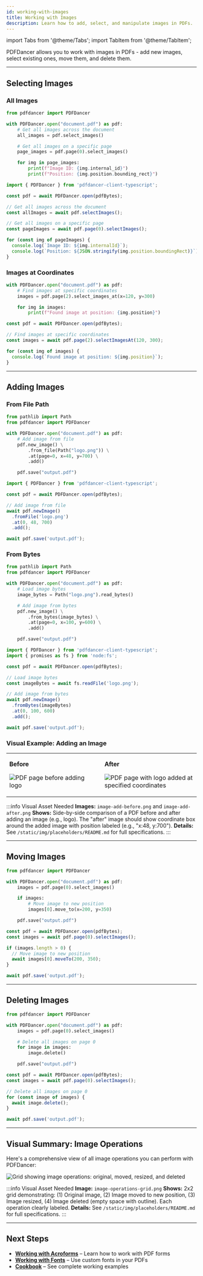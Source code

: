 ```yaml
---
id: working-with-images
title: Working with Images
description: Learn how to add, select, and manipulate images in PDFs.
---
```


import Tabs from '@theme/Tabs';
import TabItem from '@theme/TabItem';

PDFDancer allows you to work with images in PDFs - add new images, select existing ones, move them, and delete them.

---

## Selecting Images

### All Images

<Tabs>
  <TabItem value="python" label="Python">

```python
from pdfdancer import PDFDancer

with PDFDancer.open("document.pdf") as pdf:
    # Get all images across the document
    all_images = pdf.select_images()

    # Get all images on a specific page
    page_images = pdf.page(0).select_images()

    for img in page_images:
        print(f"Image ID: {img.internal_id}")
        print(f"Position: {img.position.bounding_rect}")
```

  </TabItem>
  <TabItem value="typescript" label="TypeScript">

```typescript
import { PDFDancer } from 'pdfdancer-client-typescript';

const pdf = await PDFDancer.open(pdfBytes);

// Get all images across the document
const allImages = await pdf.selectImages();

// Get all images on a specific page
const pageImages = await pdf.page(0).selectImages();

for (const img of pageImages) {
  console.log(`Image ID: ${img.internalId}`);
  console.log(`Position: ${JSON.stringify(img.position.boundingRect)}`);
}
```

  </TabItem>
  <TabItem value="java" label="Java">

  </TabItem>
</Tabs>

### Images at Coordinates

<Tabs>
  <TabItem value="python" label="Python">

```python
with PDFDancer.open("document.pdf") as pdf:
    # Find images at specific coordinates
    images = pdf.page(2).select_images_at(x=120, y=300)

    for img in images:
        print(f"Found image at position: {img.position}")
```

  </TabItem>
  <TabItem value="typescript" label="TypeScript">

```typescript
const pdf = await PDFDancer.open(pdfBytes);

// Find images at specific coordinates
const images = await pdf.page(2).selectImagesAt(120, 300);

for (const img of images) {
  console.log(`Found image at position: ${img.position}`);
}
```

  </TabItem>
  <TabItem value="java" label="Java">

  </TabItem>
</Tabs>

---

## Adding Images

### From File Path

<Tabs>
  <TabItem value="python" label="Python">

```python
from pathlib import Path
from pdfdancer import PDFDancer

with PDFDancer.open("document.pdf") as pdf:
    # Add image from file
    pdf.new_image() \
        .from_file(Path("logo.png")) \
        .at(page=0, x=48, y=700) \
        .add()

    pdf.save("output.pdf")
```

  </TabItem>
  <TabItem value="typescript" label="TypeScript">

```typescript
import { PDFDancer } from 'pdfdancer-client-typescript';

const pdf = await PDFDancer.open(pdfBytes);

// Add image from file
await pdf.newImage()
  .fromFile('logo.png')
  .at(0, 48, 700)
  .add();

await pdf.save('output.pdf');
```

  </TabItem>
  <TabItem value="java" label="Java">

  </TabItem>
</Tabs>

### From Bytes

<Tabs>
  <TabItem value="python" label="Python">

```python
from pathlib import Path
from pdfdancer import PDFDancer

with PDFDancer.open("document.pdf") as pdf:
    # Load image bytes
    image_bytes = Path("logo.png").read_bytes()

    # Add image from bytes
    pdf.new_image() \
        .from_bytes(image_bytes) \
        .at(page=0, x=100, y=600) \
        .add()

    pdf.save("output.pdf")
```

  </TabItem>
  <TabItem value="typescript" label="TypeScript">

```typescript
import { PDFDancer } from 'pdfdancer-client-typescript';
import { promises as fs } from 'node:fs';

const pdf = await PDFDancer.open(pdfBytes);

// Load image bytes
const imageBytes = await fs.readFile('logo.png');

// Add image from bytes
await pdf.newImage()
  .fromBytes(imageBytes)
  .at(0, 100, 600)
  .add();

await pdf.save('output.pdf');
```

  </TabItem>
  <TabItem value="java" label="Java">

  </TabItem>
</Tabs>

### Visual Example: Adding an Image

<table>
<tr>
<td width="50%">

**Before**

![PDF page before adding logo](/img/placeholders/image-add-before.png)

</td>
<td width="50%">

**After**

![PDF page with logo added at specified coordinates](/img/placeholders/image-add-after.png)

</td>
</tr>
</table>

:::info Visual Asset Needed
**Images:** `image-add-before.png` and `image-add-after.png`
**Shows:** Side-by-side comparison of a PDF before and after adding an image (e.g., logo). The "after" image should show coordinate box around the added image with position labeled (e.g., "x:48, y:700").
**Details:** See `/static/img/placeholders/README.md` for full specifications.
:::

---

## Moving Images

<Tabs>
  <TabItem value="python" label="Python">

```python
from pdfdancer import PDFDancer

with PDFDancer.open("document.pdf") as pdf:
    images = pdf.page(0).select_images()

    if images:
        # Move image to new position
        images[0].move_to(x=200, y=350)

    pdf.save("output.pdf")
```

  </TabItem>
  <TabItem value="typescript" label="TypeScript">

```typescript
const pdf = await PDFDancer.open(pdfBytes);
const images = await pdf.page(0).selectImages();

if (images.length > 0) {
  // Move image to new position
  await images[0].moveTo(200, 350);
}

await pdf.save('output.pdf');
```

  </TabItem>
  <TabItem value="java" label="Java">

  </TabItem>
</Tabs>

---

## Deleting Images

<Tabs>
  <TabItem value="python" label="Python">

```python
from pdfdancer import PDFDancer

with PDFDancer.open("document.pdf") as pdf:
    images = pdf.page(0).select_images()

    # Delete all images on page 0
    for image in images:
        image.delete()

    pdf.save("output.pdf")
```

  </TabItem>
  <TabItem value="typescript" label="TypeScript">

```typescript
const pdf = await PDFDancer.open(pdfBytes);
const images = await pdf.page(0).selectImages();

// Delete all images on page 0
for (const image of images) {
  await image.delete();
}

await pdf.save('output.pdf');
```

  </TabItem>
  <TabItem value="java" label="Java">

  </TabItem>
</Tabs>

---

## Visual Summary: Image Operations

Here's a comprehensive view of all image operations you can perform with PDFDancer:

![Grid showing image operations: original, moved, resized, and deleted](/img/placeholders/image-operations-grid.png)

:::info Visual Asset Needed
**Image:** `image-operations-grid.png`
**Shows:** 2x2 grid demonstrating: (1) Original image, (2) Image moved to new position, (3) Image resized, (4) Image deleted (empty space with outline). Each operation clearly labeled.
**Details:** See `/static/img/placeholders/README.md` for full specifications.
:::

---

## Next Steps

- [**Working with Acroforms**](working-with-acroforms.md) – Learn how to work with PDF forms
- [**Working with Fonts**](working-with-fonts.md) – Use custom fonts in your PDFs
- [**Cookbook**](cookbook.md) – See complete working examples
